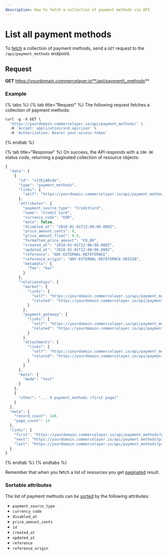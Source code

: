 ```yaml
---
description: How to fetch a collection of payment methods via API
---
```


# List all payment methods

To [fetch](https://docs.commercelayer.io/developers/fetching-resources) a collection of payment methods, send a `GET` request to the `/api/payment_methods` endpoint.

## Request

**GET** https://yourdomain.commercelayer.io**/api/payment\_methods**

### **Example**

{% tabs %}
{% tab title="Request" %}
The following request fetches a collection of payment methods:

```javascript
curl -g -X GET \
  'https://yourdomain.commercelayer.io/api/payment_methods/' \
  -H 'Accept: application/vnd.api+json' \
  -H 'Authorization: Bearer your-access-token'
```
{% endtab %}

{% tab title="Response" %}
On success, the API responds with a `200 OK` status code, returning a paginated collection of resource objects:

```javascript
{
  "data": [
    {
      "id": "xYZkjABcde",
      "type": "payment_methods",
      "links": {
        "self": "https://yourdomain.commercelayer.io/api/payment_methods/xYZkjABcde"
      },
      "attributes": {
        "payment_source_type": "CreditCard",
        "name": "Credit Card",
        "currency_code": "EUR",
        "moto": false,
        "disabled_at": "2018-01-01T12:00:00.000Z",
        "price_amount_cents": 0,
        "price_amount_float": 0.0,
        "formatted_price_amount": "€0,00",
        "created_at": "2018-01-01T12:00:00.000Z",
        "updated_at": "2018-01-01T12:00:00.000Z",
        "reference": "ANY-EXTERNAL-REFEFERNCE",
        "reference_origin": "ANY-EXTERNAL-REFEFERNCE-ORIGIN",
        "metadata": {
          "foo": "bar"
        }
      },
      "relationships": {
        "market": {
          "links": {
            "self": "https://yourdomain.commercelayer.io/api/payment_methods/xYZkjABcde/relationships/market",
            "related": "https://yourdomain.commercelayer.io/api/payment_methods/xYZkjABcde/market"
          }
        },
        "payment_gateway": {
          "links": {
            "self": "https://yourdomain.commercelayer.io/api/payment_methods/xYZkjABcde/relationships/payment_gateway",
            "related": "https://yourdomain.commercelayer.io/api/payment_methods/xYZkjABcde/payment_gateway"
          }
        },
        "attachments": {
          "links": {
            "self": "https://yourdomain.commercelayer.io/api/payment_methods/xYZkjABcde/relationships/attachments",
            "related": "https://yourdomain.commercelayer.io/api/payment_methods/xYZkjABcde/attachments"
          }
        }
      },
      "meta": {
        "mode": "test"
      }
    },
    {
      "other": "... 9 payment_methods (first page)"
    }
  ],
  "meta": {
    "record_count": 140,
    "page_count": 14
  },
  "links": {
    "first": "https://yourdomain.commercelayer.io/api/payment_methods?page[number]=1&page[size]=10",
    "next": "https://yourdomain.commercelayer.io/api/payment_methods?page[number]=2&page[size]=10",
    "last": "https://yourdomain.commercelayer.io/api/payment_methods?page[number]=14&page[size]=10"
  }
}
```
{% endtab %}
{% endtabs %}

Remember that when you fetch a list of resources you get [paginated](https://docs.commercelayer.io/developers/pagination) result.

### Sortable attributes

The list of payment methods can be [sorted](https://docs.commercelayer.io/developers/sorting-results) by the following attributes:

* `payment_source_type`
* `currency_code`
* `disabled_at`
* `price_amount_cents`
* `id`
* `created_at`
* `updated_at`
* `reference`
* `reference_origin`
